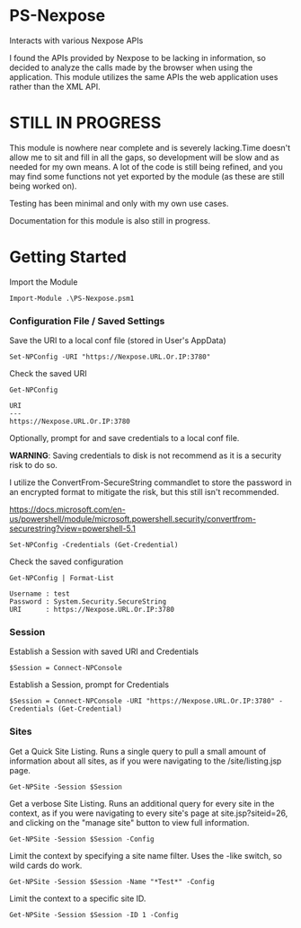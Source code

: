 # PS-Nexpose
Interacts with various Nexpose APIs

I found the APIs provided by Nexpose to be lacking in information, so decided to analyze the calls made by the browser when using the application. This module utilizes the same APIs the web application uses rather than the XML API.

# STILL IN PROGRESS
This module is nowhere near complete and is severely lacking.Time doesn't allow me to sit and fill in all the gaps, so development will be slow and as needed for my own means. A lot of the code is still being refined, and you may find some functions not yet exported by the module (as these are still being worked on).

Testing has been minimal and only with my own use cases.

Documentation for this module is also still in progress.

# Getting Started
Import the Module
```
Import-Module .\PS-Nexpose.psm1
```

### Configuration File / Saved Settings
Save the URI to a local conf file (stored in User's AppData)
```
Set-NPConfig -URI "https://Nexpose.URL.Or.IP:3780"
```

Check the saved URI
```
Get-NPConfig

URI
---
https://Nexpose.URL.Or.IP:3780
```

Optionally, prompt for and save credentials to a local conf file.

**WARNING**: Saving credentials to disk is not recommend as it is a security risk to do so.

I utilize the ConvertFrom-SecureString commandlet to store the password in an encrypted format to mitigate the risk, but this still isn't recommended.

https://docs.microsoft.com/en-us/powershell/module/microsoft.powershell.security/convertfrom-securestring?view=powershell-5.1
```
Set-NPConfig -Credentials (Get-Credential)
```

Check the saved configuration
```
Get-NPConfig | Format-List

Username : test
Password : System.Security.SecureString
URI      : https://Nexpose.URL.Or.IP:3780
```

### Session
Establish a Session with saved URI and Credentials
```
$Session = Connect-NPConsole
```

Establish a Session, prompt for Credentials
```
$Session = Connect-NPConsole -URI "https://Nexpose.URL.Or.IP:3780" -Credentials (Get-Credential)
```

### Sites
Get a Quick Site Listing.  Runs a single query to pull a small amount of information about all sites, as if you were navigating to the /site/listing.jsp page.
```
Get-NPSite -Session $Session
```

Get a verbose Site Listing.  Runs an additional query for every site in the context, as if you were navigating to every site's page at site.jsp?siteid=26, and clicking on the "manage site" button to view full information.
```
Get-NPSite -Session $Session -Config
```

Limit the context by specifying a site name filter.  Uses the -like switch, so wild cards do work.
```
Get-NPSite -Session $Session -Name "*Test*" -Config
```

Limit the context to a specific site ID.
```
Get-NPSite -Session $Session -ID 1 -Config
```
